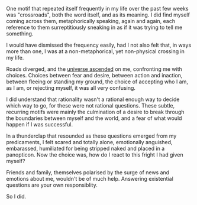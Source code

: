 One motif that repeated itself frequently in my life over the past few weeks was "crossroads", both the word itself, and as its meaning. I did find myself coming across them, metaphorically speaking, again and again, each reference to them surreptitiously sneaking in as if it was trying to tell me something.

I would have dismissed the frequency easily, had I not also felt that, in ways more than one, I was at a non-metaphorical, yet non-physical crossing in my life.

Roads diverged, and the [universe ascended](http://surajsharma.blogspot.in/2008/01/games-people-play.html) on me, confronting me with choices. Choices between fear and desire, between action and inaction, between fleeing or standing my ground, the choice of accepting who I am, as I am, or rejecting myself, it was all very confusing.

I did understand that rationality wasn't a rational enough way to decide which way to go, for these were not rational questions. These subtle, recurring motifs were mainly the culmination of a desire to break through the boundaries between myself and the world, and a fear of what would happen if I was successful.

In a thunderclap that resounded as these questions emerged from my predicaments, I felt scared and totally alone, emotionally anguished, embarassed, humiliated for being stripped naked and placed in a panopticon. Now the choice was, how do I react to this fright I had given myself?

Friends and family, themselves polarised by the surge of news and emotions about me, wouldn't be of much help. Answering existential questions are your own responsiblity. 

So I did.